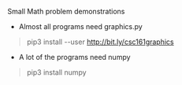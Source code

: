 Small Math problem demonstrations

- Almost all programs need graphics.py
> pip3 install --user http://bit.ly/csc161graphics
- A lot of the programs need numpy
> pip3 install numpy
